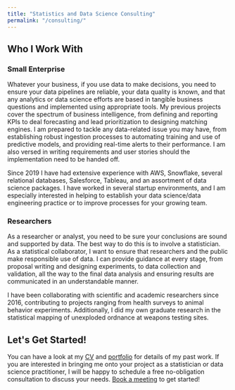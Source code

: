 ```yaml
---
title: "Statistics and Data Science Consulting"
permalink: "/consulting/"
---
```


## Who I Work With

### Small Enterprise

Whatever your business, if you use data to make decisions, you need to ensure
your data pipelines are reliable, your data quality is known, and that any
analytics or data science efforts are based in tangible business questions and
implemented using appropriate tools. My previous projects cover the spectrum of
business intelligence, from defining and reporting KPIs to deal forecasting and
lead prioritization to designing matching engines. I am prepared to tackle any
data-related issue you may have, from establishing robust ingestion processes
to automating training and use of predictive models, and providing real-time
alerts to their performance. I am also versed in writing requirements and
user stories should the implementation need to be handed off.

Since 2019 I have had extensive experience with AWS, Snowflake, several
relational databases, Salesforce, Tableau, and an assortment of data science
packages. I have worked in several startup environments, and I am especially
interested in helping to establish your data science/data engineering practice
or to improve processes for your growing team.

### Researchers

As a researcher or analyst, you need to be sure your conclusions are sound and
supported by data. The best way to do this is to involve a statistician. As a
statistical collaborator, I want to ensure that researchers and the public
make responsible use of data. I can provide guidance at every stage, from
proposal writing and designing experiments, to data collection and validation,
all the way to the final data analysis and ensuring results are communicated
in an understandable manner.

I have been collaborating with scientific and academic researchers since 2016,
contributing to projects ranging from health surveys to animal behavior
experiments. Additionally, I did my own graduate research in the statistical
mapping of unexploded ordnance at weapons testing sites.

## Let's Get Started!

You can have a look at my [CV](../kflagg-cv) and [portfolio](../portfolio) for
details of my past work. If you are interested in bringing me onto your project
as a statistician or data science practitioner, I will be happy to schedule a
free no-obligation consultation to discuss your needs.
[Book a meeting](https://calendly.com/kenny-searchit/initial) to get started!

